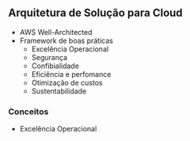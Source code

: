 ## Arquitetura de Solução para Cloud

- AWS Well-Architected
- Framework de boas práticas
  - Excelência Operacional
  - Segurança
  - Confibialidade
  - Eficiência e perfomance
  - Otimização de custos
  - Sustentabilidade

### Conceitos

- Excelência Operacional
